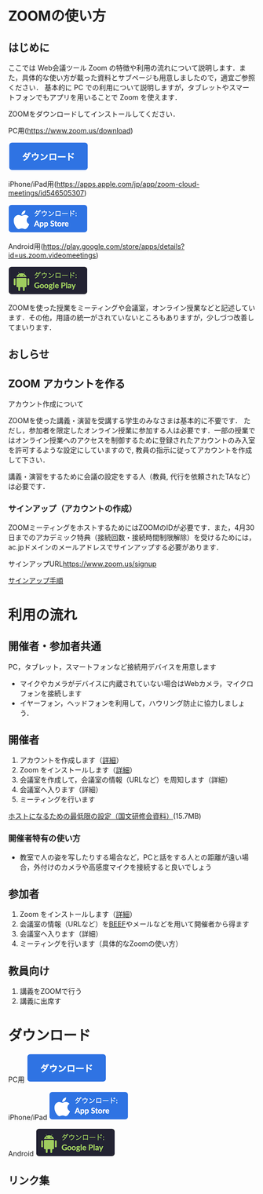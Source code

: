 # ZOOMの使い方

## はじめに

ここでは Web会議ツール Zoom の特徴や利用の流れについて説明します．また，具体的な使い方が載った資料とサブページも用意しましたので，適宜ご参照ください．
基本的に PC での利用について説明しますが，タブレットやスマートフォンでもアプリを用いることで Zoom を使えます．

ZOOMをダウンロードしてインストールしてください．

PC用(https://www.zoom.us/download)

[![PC 用](pc-download.png)](https://www.zoom.us/download)

iPhone/iPad用(https://apps.apple.com/jp/app/zoom-cloud-meetings/id546505307)

[![iOS](iPhone-download.png)](https://apps.apple.com/jp/app/zoom-cloud-meetings/id546505307)

Android用(https://play.google.com/store/apps/details?id=us.zoom.videomeetings)

[![Android](android-download.png)](https://play.google.com/store/apps/details?id=us.zoom.videomeetings)

ZOOMを使った授業をミーティングや会議室，オンライン授業などと記述しています．その他，用語の統一がされていないところもありますが，少しづつ改善してまいります．

## おしらせ

##
## ZOOM アカウントを作る
アカウント作成について

ZOOMを使った講義・演習を受講する学生のみなさまは基本的に不要です．
ただし，参加者を限定したオンライン授業に参加する人は必要です．一部の授業ではオンライン授業へのアクセスを制御するために登録されたアカウントのみ入室を許可するような設定にしていますので, 教員の指示に従ってアカウントを作成して下さい．

講義・演習をするために会議の設定をする人（教員, 代行を依頼されたTAなど）は必要です．

### サインアップ（アカウントの作成）
ZOOMミーティングをホストするためにはZOOMのIDが必要です．また，4月30日までのアカデミック特典（接続回数・接続時間制限解除）を受けるためには，ac.jpドメインのメールアドレスでサインアップする必要があります．

サインアップURL<https://www.zoom.us/signup>

[サインアップ手順](sign-up.pdf)

# 利用の流れ

## 開催者・参加者共通
PC，タブレット，スマートフォンなど接続用デバイスを用意します
- マイクやカメラがデバイスに内蔵されていない場合はWebカメラ，マイクロフォンを接続します
- イヤーフォン，ヘッドフォンを利用して，ハウリング防止に協力しましょう．

## 開催者
1. アカウントを作成します（[詳細](sign-up.pdf)）
2. Zoom をインストールします（[詳細](install.pdf)）
3. 会議室を作成して，会議室の情報（URLなど）を周知します（詳細）
4. 会議室へ入ります（詳細）
5. ミーティングを行います

[ホストになるための最低限の設定（国文研修会資料）](FD_handout20200402_kiyomitsu46.pdf)(15.7MB)

### 開催者特有の使い方
- 教室で人の姿を写したりする場合など，PCと話をする人との距離が遠い場合，外付けのカメラや高感度マイクを接続すると良いでしょう

## 参加者
1. Zoom をインストールします（[詳細](install.pdf)）
2. 会議室の情報（URLなど）を[BEEF](https://beef.center.kobe-u.ac.jp/)やメールなどを用いて開催者から得ます
3. 会議室へ入ります（詳細）
4. ミーティングを行います（具体的なZoomの使い方）

## 教員向け

1. 講義をZOOMで行う
2. 講義に出席す

# ダウンロード

PC用
[![For PC](pc-download.png)](https://www.zoom.us/download)


iPhone/iPad
[![iOS](iPhone-download.png)](https://apps.apple.com/jp/app/zoom-cloud-meetings/id546505307)

Android
[![Android](android-download.png)](https://play.google.com/store/apps/details?id=us.zoom.videomeetings)



## リンク集
